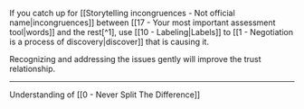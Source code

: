 If you catch up for [[Storytelling incongruences - Not official name|incongruences]] between [[17 - Your most important assessment tool|words]] and the rest[^1], use [[10 - Labeling|Labels]] to [[1 - Negotiation is a process of discovery|discover]] that is causing it. 

Recognizing and addressing the issues gently will improve the trust relationship.

---

Understanding of [[0 - Never Split The Difference]]

